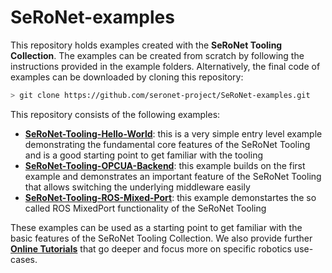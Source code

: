 # SeRoNet-examples

This repository holds examples created with the **SeRoNet Tooling Collection**. The examples can be created from scratch by following the instructions provided in the example folders. Alternatively, the final code of examples can be downloaded by cloning this repository:

```bash
> git clone https://github.com/seronet-project/SeRoNet-examples.git
```

This repository consists of the following examples:

* **[SeRoNet-Tooling-Hello-World](SeRoNet-Tooling-Hello-World)**: this is a very simple entry level example demonstrating the fundamental core features of the SeRoNet Tooling and is a good starting point to get familiar with the tooling
* **[SeRoNet-Tooling-OPCUA-Backend](SeRoNet-Tooling-OPCUA-Backend)**: this example builds on the first example and demonstrates an important feature of the SeRoNet Tooling that allows switching the underlying middleware easily
* **[SeRoNet-Tooling-ROS-Mixed-Port](SeRoNet-Tooling-ROS-Mixed-Port)**: this example demonstartes the so called ROS MixedPort functionality of the SeRoNet Tooling

These examples can be used as a starting point to get familiar with the basic features of the SeRoNet Tooling Collection. We also provide further **[Online Tutorials](https://wiki.servicerobotik-ulm.de/tutorials:start)** that go deeper and focus more on specific robotics use-cases.
